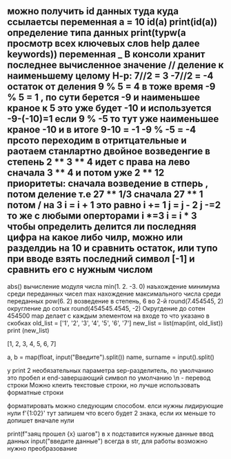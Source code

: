 можно получить id данных туда куда ссылаетсы переменная
 a = 10
 id(a)
 print(id(a))
 определение типа данных print(typw(a
 просмотр всех ключевых слов help далее keywords))
 переменная _ В консоли хранит последнее вычисленное значение
 // деление к наименьшему целому Н-р: 7//2 = 3
 -7//2 = -4
 остаток от деления 9 % 5 = 4
 в тоже время -9 % 5  = 1 , по сути берется -9 и наименьшее краное к 5 
 это уже будет -10 и используется -9-(-10)=1
 если 9 % -5 то тут уже наименьшее краное -10 и в итоге
 9-10 = -1
 -9 % -5 = -4 прсото переходим в отритцательные и раотаем станлартно
 двойное возведенгие в степень 2 ** 3 ** 4 идет с права на лево
 сначала 3 ** 4 и потом уже 2 ** 12
 приоритеты: сначала возведение в стперь , потом деление
 т.е 27 ** 1/3 сначала 27 ** 1 потом / на 3
 i = i + 1 это равно i += 1   j = j - 2  j -=2
 то же с любыми оперторами i *=3  i = i * 3
чтобы определить делится ли последняя цифра на какое либо чилр, можно или разделдиь на 10 и сравнить остаток,
или тупо при вводе взять последний символ [-1] и сравнить его с нужным числом
----------------------------------
 abs() вычисление модуля числа
 min(1. 2. -3. 0) наъхождение минимума среди переданных чисел
 max нахождение максимального числа среди переданных
 pow(6. 2) возведение в степень, 6 во 2-й
 round(7.454545, 2) округление до сотых
 round(454545.4545, -2) Округдение до сотен 454500
 map делает с каждым элементом на входе то что указано в скобках
old_list = ['1', '2', '3', '4', '5', '6', '7']
new_list = list(map(int, old_list))
print (new_list)
 
[1, 2, 3, 4, 5, 6, 7]

a, b = map(float, input("Введите").split())
name, surname = input().split()

у print 2 необязательных параметра 
sep-разделитель, по умолчанию это пробел и 
end-завершающий символ по умолчанию \n - перевод строки
 Можно клеить текстовые строки, но лучше использовать форматные строки

форматировать можно следующим способом. елси нужны лидирующие нули f'{1:02}'  тут запишем что всего будет
2 знака, если их меньше то допишет вначале нули


print(f"заяц прошел {x} шагов") в x подставится нужные данные
ввод данных input("введите данные") всегда в str, для работы
возможно нужно преобразование


